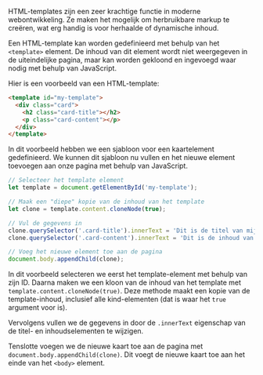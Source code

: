 HTML-templates zijn een zeer krachtige functie in moderne webontwikkeling. Ze maken het mogelijk om herbruikbare markup te creëren, wat erg handig is voor herhaalde of dynamische inhoud.

Een HTML-template kan worden gedefinieerd met behulp van het `<template>` element. De inhoud van dit element wordt niet weergegeven in de uiteindelijke pagina, maar kan worden gekloond en ingevoegd waar nodig met behulp van JavaScript.

Hier is een voorbeeld van een HTML-template:

```html
<template id="my-template">
  <div class="card">
    <h2 class="card-title"></h2>
    <p class="card-content"></p>
  </div>
</template>
```

In dit voorbeeld hebben we een sjabloon voor een kaartelement gedefinieerd. We kunnen dit sjabloon nu vullen en het nieuwe element toevoegen aan onze pagina met behulp van JavaScript.

```javascript
// Selecteer het template element
let template = document.getElementById('my-template');

// Maak een "diepe" kopie van de inhoud van het template
let clone = template.content.cloneNode(true);

// Vul de gegevens in
clone.querySelector('.card-title').innerText = 'Dit is de titel van mijn kaart';
clone.querySelector('.card-content').innerText = 'Dit is de inhoud van mijn kaart';

// Voeg het nieuwe element toe aan de pagina
document.body.appendChild(clone);
```

In dit voorbeeld selecteren we eerst het template-element met behulp van zijn ID. Daarna maken we een kloon van de inhoud van het template met `template.content.cloneNode(true)`. Deze methode maakt een kopie van de template-inhoud, inclusief alle kind-elementen (dat is waar het `true` argument voor is).

Vervolgens vullen we de gegevens in door de `.innerText` eigenschap van de titel- en inhoudselementen te wijzigen.

Tenslotte voegen we de nieuwe kaart toe aan de pagina met `document.body.appendChild(clone)`. Dit voegt de nieuwe kaart toe aan het einde van het `<body>` element.